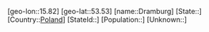 ﻿---
location: [53.53,15.82]
type: City
tags:
- geo/City


SpocWebEntityId: 29869
isDeleted: false
confidential: public

---
[geo-lon::15.82]
[geo-lat::53.53]
[name::Dramburg]
[State::]
[Country::[Poland](geo/Continent/Europe/Poland.md)]
[StateId::]
[Population::]
[Unknown::]


